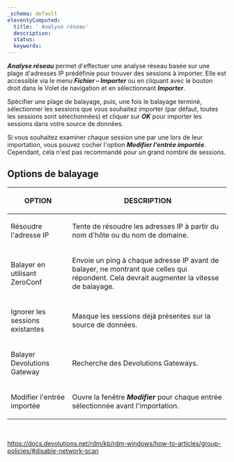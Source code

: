 ```yaml
---
_schema: default
eleventyComputed:
  title: ' Analyse réseau'
  description:
  status:
  keywords:
---
```

***Analyse réseau*** permet d'effectuer une analyse réseau basée sur une plage d'adresses IP prédéfinie pour trouver des sessions à importer. Elle est accessible via le menu ***Fichier – Importer*** ou en cliquant avec le bouton droit dans le Volet de navigation et en sélectionnant ***Importer***.

Spécifier une plage de balayage, puis, une fois le balayage terminé, sélectionner les sessions que vous souhaitez importer (par défaut, toutes les sessions sont sélectionnées) et cliquer sur ***OK*** pour importer les sessions dans votre source de données.

Si vous souhaitez examiner chaque session une par une lors de leur importation, vous pouvez cocher l'option ***Modifier l'entrée importée***. Cependant, cela n'est pas recommandé pour un grand nombre de sessions.

## **Options de balayage**

<table><thead><tr><th><p><strong>OPTION</strong></p></th><th><p><strong>DESCRIPTION</strong></p></th></tr></thead><tbody><tr><td><p>Résoudre l'adresse IP</p></td><td><p>Tente de résoudre les adresses IP à partir du nom d'hôte ou du nom de domaine.</p></td></tr><tr><td><p>Balayer en utilisant ZeroConf</p></td><td><p>Envoie un ping à chaque adresse IP avant de balayer, ne montrant que celles qui répondent. Cela devrait augmenter la vitesse de balayage.</p></td></tr><tr><td><p>Ignorer les sessions existantes</p></td><td><p>Masque les sessions déjà présentes sur la source de données.</p></td></tr><tr><td><p>Balayer Devolutions Gateway</p></td><td><p>Recherche des Devolutions Gateways.</p></td></tr><tr><td><p>Modifier l'entrée importée</p></td><td><p>Ouvre la fenêtre <em><strong>Modifier</strong></em> pour chaque entrée sélectionnée avant l'importation.</p></td></tr></tbody></table>

&nbsp;

https://docs.devolutions.net/rdm/kb/rdm-windows/how-to-articles/group-policies/#disable-network-scan

&nbsp;

&nbsp;
